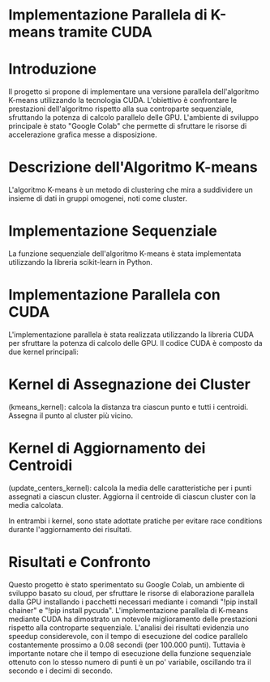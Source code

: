 # Implementazione Parallela di K-means tramite CUDA
# Introduzione
Il progetto si propone di implementare una versione parallela dell'algoritmo K-means utilizzando la tecnologia CUDA. L'obiettivo è confrontare le prestazioni dell'algoritmo rispetto alla sua controparte sequenziale, sfruttando la potenza di calcolo parallelo delle GPU. L'ambiente di sviluppo principale è stato "Google Colab" che permette di sfruttare le risorse di accelerazione grafica messe a disposizione.

# Descrizione dell'Algoritmo K-means
L'algoritmo K-means è un metodo di clustering che mira a suddividere un insieme di dati in gruppi omogenei, noti come cluster.

# Implementazione Sequenziale
La funzione sequenziale dell'algoritmo K-means è stata implementata utilizzando la libreria scikit-learn in Python.

# Implementazione Parallela con CUDA
L'implementazione parallela è stata realizzata utilizzando la libreria CUDA per sfruttare la potenza di calcolo delle GPU. Il codice CUDA è composto da due kernel principali:

# Kernel di Assegnazione dei Cluster 
(kmeans_kernel): calcola la distanza tra ciascun punto e tutti i centroidi.
Assegna il punto al cluster più vicino.

# Kernel di Aggiornamento dei Centroidi 
(update_centers_kernel): calcola la media delle caratteristiche per i punti assegnati a ciascun cluster.
Aggiorna il centroide di ciascun cluster con la media calcolata.

In entrambi i kernel, sono state adottate pratiche per evitare race conditions durante l'aggiornamento dei risultati.

# Risultati e Confronto
Questo progetto è stato sperimentato su Google Colab, un ambiente di sviluppo basato su cloud, per sfruttare le risorse di elaborazione parallela dalla GPU installando i pacchetti necessari mediante i comandi "!pip install chainer" e "!pip install pycuda".
L'implementazione parallela di K-means mediante CUDA ha dimostrato un notevole miglioramento delle prestazioni rispetto alla controparte sequenziale. L'analisi dei risultati evidenzia uno speedup considerevole, con il tempo di esecuzione del codice parallelo costantemente prossimo a 0.08 secondi (per 100.000 punti).
Tuttavia è importante notare che il tempo di esecuzione della funzione sequenziale ottenuto con lo stesso numero di punti è un po' variabile, oscillando tra il secondo e i decimi di secondo.

